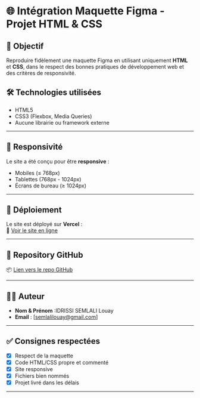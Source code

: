 # 🌐 Intégration Maquette Figma - Projet HTML & CSS

## 🎯 Objectif
Reproduire fidèlement une maquette Figma en utilisant uniquement **HTML** et **CSS**, dans le respect des bonnes pratiques de développement web et des critères de responsivité.



## 🛠️ Technologies utilisées
- HTML5
- CSS3 (Flexbox, Media Queries)
- Aucune librairie ou framework externe

---



## 📱 Responsivité
Le site a été conçu pour être **responsive** :
- Mobiles (≤ 768px)
- Tablettes (768px - 1024px)
- Écrans de bureau (≥ 1024px)

---

## 🚀 Déploiement
Le site est déployé sur **Vercel** :  
🔗 [Voir le site en ligne]([https://louayidrissisemlali.vercel.app/]) 

---

## 🔗 Repository GitHub
📦 [Lien vers le repo GitHub]([https://github.com/louay-IS/Figma-maquette]) 

---

## 👨‍💻 Auteur
- **Nom & Prénom** :IDRISSI SEMLALI Louay
- **Email** : [semlalilouay@gmail.com]

---

## ✅ Consignes respectées
- [x] Respect de la maquette
- [x] Code HTML/CSS propre et commenté
- [x] Site responsive
- [x] Fichiers bien nommés
- [x] Projet livré dans les délais

---




